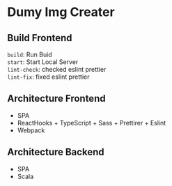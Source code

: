 # Dumy Img Creater

## Build Frontend

`build`: Run Buid  
`start`: Start Local Server  
`lint-check`: checked eslint prettier  
`lint-fix`: fixed eslint prettier  

## Architecture Frontend
- SPA
- ReactHooks + TypeScript + Sass + Prettirer + Eslint
- Webpack

## Architecture Backend
- SPA
- Scala
